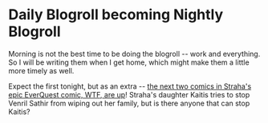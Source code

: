 # Daily Blogroll becoming Nightly Blogroll

Morning is not the best time to be doing the blogroll -- work and everything. So I will be writing them when I get home, which might make them a little more timely as well.

Expect the first tonight, but as an extra -- [the next two comics in Straha's epic EverQuest comic, WTF, are up](http://www.wtfcomics.com/archive.html?346_345)! Straha's daughter Kaitis tries to stop Venril Sathir from wiping out her family, but is there anyone that can stop Kaitis?

